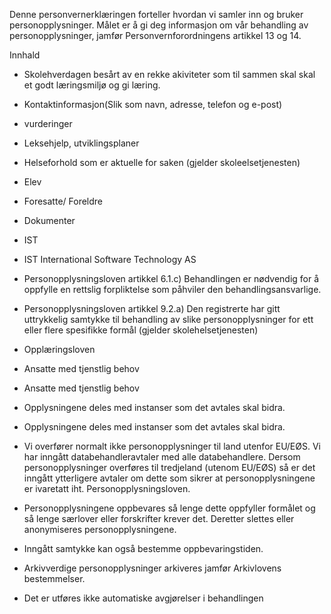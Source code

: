 <!-- title: Skolehverdagen -->


  

Denne personvernerklæringen forteller hvordan vi samler inn og bruker personopplysninger. Målet er å gi deg informasjon om vår behandling av personopplysninger, jamfør Personvernforordningens artikkel 13 og 14.

  

Innhald

*   Skolehverdagen besårt av en rekke akiviteter som til sammen skal skal et godt læringsmiljø og gi læring.  
    
*   Kontaktinformasjon(Slik som navn, adresse, telefon og e-post)  
    
*   vurderinger  
    
*   Leksehjelp, utviklingsplaner  
    
*   Helseforhold som er aktuelle for saken (gjelder skoleelsetjenesten)  
    
*   Elev  
    
*   Foresatte/ Foreldre  
    
*   Dokumenter  
    
*   IST  
    
*   IST International Software Technology AS  
    
*   Personopplysningsloven artikkel 6.1.c) Behandlingen er nødvendig for å oppfylle en rettslig forpliktelse som påhviler den behandlingsansvarlige.  
    
*   Personopplysningsloven artikkel 9.2.a) Den registrerte har gitt uttrykkelig samtykke til behandling av slike personopplysninger for ett eller flere spesifikke formål (gjelder skolehelsetjenesten)  
    
*   Opplæringsloven  
    
*   Ansatte med tjenstlig behov  
    
*   Ansatte med tjenstlig behov  
    
*   Opplysningene deles med instanser som det avtales skal bidra.  
    
*   Opplysningene deles med instanser som det avtales skal bidra.  
    
*   Vi overfører normalt ikke personopplysninger til land utenfor EU/EØS. Vi har inngått databehandleravtaler med alle databehandlere. Dersom personopplysninger overføres til tredjeland (utenom EU/EØS) så er det inngått ytterligere avtaler om dette som sikrer at personopplysningene er ivaretatt iht. Personopplysningsloven.  
    
*   Personopplysningene oppbevares så lenge dette oppfyller formålet og så lenge særlover eller forskrifter krever det. Deretter slettes eller anonymiseres personopplysningene.  
    
*   Inngått samtykke kan også bestemme oppbevaringstiden.  
    
*   Arkivverdige personopplysninger arkiveres jamfør Arkivlovens bestemmelser.  
    
*   Det er utføres ikke automatiske avgjørelser i behandlingen